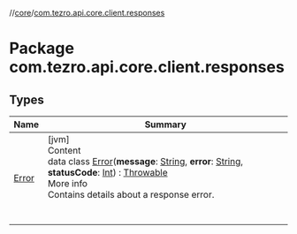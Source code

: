 //[core](../../index.md)/[com.tezro.api.core.client.responses](index.md)



# Package com.tezro.api.core.client.responses  


## Types  
  
|  Name |  Summary | 
|---|---|
| <a name="com.tezro.api.core.client.responses/Error///PointingToDeclaration/"></a>[Error](-error/index.md)| <a name="com.tezro.api.core.client.responses/Error///PointingToDeclaration/"></a>[jvm]  <br>Content  <br>data class [Error](-error/index.md)(**message**: [String](https://kotlinlang.org/api/latest/jvm/stdlib/kotlin/-string/index.html), **error**: [String](https://kotlinlang.org/api/latest/jvm/stdlib/kotlin/-string/index.html), **statusCode**: [Int](https://kotlinlang.org/api/latest/jvm/stdlib/kotlin/-int/index.html)) : [Throwable](https://kotlinlang.org/api/latest/jvm/stdlib/kotlin/-throwable/index.html)  <br>More info  <br>Contains details about a response error.  <br><br><br>|

